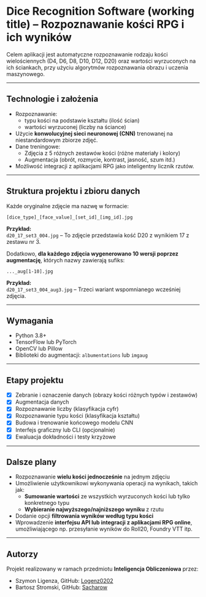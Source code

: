 # Dice Recognition Software (working title) – Rozpoznawanie kości RPG i ich wyników

Celem aplikacji jest automatyczne rozpoznawanie rodzaju kości wielościennych (D4, D6, D8, D10, D12, D20) oraz wartości wyrzuconych na ich ściankach, przy użyciu algorytmów rozpoznawania obrazu i uczenia maszynowego.

---

## Technologie i założenia

- Rozpoznawanie:
  - typu kości na podstawie kształtu (ilość ścian)
  - wartości wyrzuconej (liczby na ściance)
- Użycie **konwolucyjnej sieci neuronowej (CNN)** trenowanej na niestandardowym zbiorze zdjęć.
- Dane treningowe:
  - Zdjęcia z 5 różnych zestawów kości (różne materiały i kolory)
  - Augmentacja (obrót, rozmycie, kontrast, jasność, szum itd.)
- Możliwość integracji z aplikacjami RPG jako inteligentny licznik rzutów.

---

## Struktura projektu i zbioru danych

Każde oryginalne zdjęcie ma nazwę w formacie:

```
[dice_type]_[face_value]_[set_id]_[img_id].jpg
```

**Przykład:**  
`d20_17_set3_004.jpg` – To zdjęcie przedstawia kość D20 z wynikiem 17 z zestawu nr 3.

Dodatkowo, **dla każdego zdjęcia wygenerowano 10 wersji poprzez augmentację**, których nazwy zawierają sufiks:

```
..._aug[1-10].jpg
```

**Przykład:**  
`d20_17_set3_004_aug3.jpg` – Trzeci wariant wspomnianego wcześniej zdjęcia.

---

## Wymagania

- Python 3.8+
- TensorFlow lub PyTorch
- OpenCV lub Pillow
- Biblioteki do augmentacji: `albumentations` lub `imgaug`

---

## Etapy projektu

- [X] Zebranie i oznaczenie danych (obrazy kości różnych typów i zestawów)
- [X] Augmentacja danych
- [X] Rozpoznawanie liczby (klasyfikacja cyfr)
- [X] Rozpoznawanie typu kości (klasyfikacja kształtu)
- [X] Budowa i trenowanie końcowego modelu CNN
- [X] Interfejs graficzny lub CLI (opcjonalnie)
- [X] Ewaluacja dokładności i testy krzyżowe

---

## Dalsze plany

- Rozpoznawanie **wielu kości jednocześnie** na jednym zdjęciu
- Umożliwienie użytkownikowi wykonywania operacji na wynikach, takich jak:
  - **Sumowanie wartości** ze wszystkich wyrzuconych kości lub tylko konkretnego typu
  - **Wybieranie najwyższego/najniższego wyniku** z rzutu
- Dodanie opcji **filtrowania wyników według typu kości**
- Wprowadzenie **interfejsu API lub integracji z aplikacjami RPG online**, umożliwiającego np. przesyłanie wyników do Roll20, Foundry VTT itp.

---

## Autorzy

Projekt realizowany w ramach przedmiotu **Inteligencja Obliczeniowa** przez:
- Szymon Ligenza, GitHub: [Logenz0202](https://github.com/Logenz0202)
- Bartosz Stromski, GitHub: [Sacharow](https://github.com/Sacharow)

